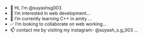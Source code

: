 - 👋 Hi, I’m @suyashsg003
- 👀 I’m interested in web development...
- 🌱 I’m currently learning C++ in amity ...
- ✅ I’m looking to collaborate on web working...
- 📫 contact me by visiting my instagram- @suyash_s.g_003  ...

<!---
suyashsg003/suyashsg003 is a ✨ special ✨ repository because its `README.md` (this file) appears on your GitHub profile.
You can click the Preview link to take a look at your changes.
--->
